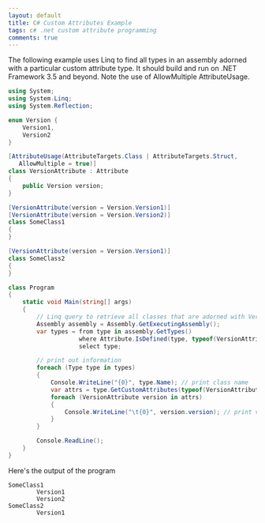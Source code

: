 ```yaml
---
layout: default
title: C# Custom Attributes Example
tags: c# .net custom attribute programming
comments: true
---
```


The following example uses Linq to find all types in an assembly adorned with a particular custom attribute type. It should build and run on .NET Framework 3.5 and beyond. Note the use of AllowMultiple AttributeUsage.

```c#
using System;
using System.Linq;
using System.Reflection;

enum Version {
    Version1,
    Version2
}

[AttributeUsage(AttributeTargets.Class | AttributeTargets.Struct,
   AllowMultiple = true)]
class VersionAttribute : Attribute
{
    public Version version;
}

[VersionAttribute(version = Version.Version1)]
[VersionAttribute(version = Version.Version2)]
class SomeClass1
{
}

[VersionAttribute(version = Version.Version1)]
class SomeClass2
{
}

class Program
{
    static void Main(string[] args)
    {
        // Linq query to retrieve all classes that are adorned with VersionAttribute
        Assembly assembly = Assembly.GetExecutingAssembly();
        var types = from type in assembly.GetTypes()
                    where Attribute.IsDefined(type, typeof(VersionAttribute))
                    select type;

        // print out information
        foreach (Type type in types)
        {
            Console.WriteLine("{0}", type.Name); // print class name
            var attrs = type.GetCustomAttributes(typeof(VersionAttribute), false);
            foreach (VersionAttribute version in attrs)
            {
                Console.WriteLine("\t{0}", version.version); // print version
            }
        }

        Console.ReadLine();
    }
}
```

Here's the output of the program

```text
SomeClass1
        Version1
        Version2
SomeClass2
        Version1
```
